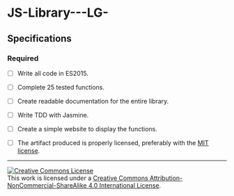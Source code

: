 # JS-Library---LG-

## Specifications

### Required

- [ ] Write all code in ES2015.
- [ ] Complete 25 tested functions.
- [ ] Create readable documentation for the entire library. 
- [ ] Write TDD with Jasmine.
- [ ] Create a simple website to display the functions. 
- [ ] The artifact produced is properly licensed, preferably with the [MIT license][mit-license].


---

<!-- LICENSE -->

<a rel="license" href="http://creativecommons.org/licenses/by-nc-sa/4.0/"><img alt="Creative Commons License" style="border-width:0" src="https://i.creativecommons.org/l/by-nc-sa/4.0/80x15.png" /></a>
<br />This work is licensed under a <a rel="license" href="http://creativecommons.org/licenses/by-nc-sa/4.0/">Creative Commons Attribution-NonCommercial-ShareAlike 4.0 International License</a>.

[mit-license]: https://opensource.org/licenses/MIT
